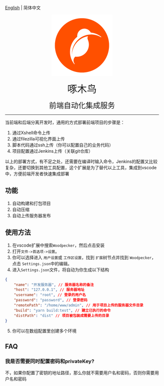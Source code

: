 [English](./README.md) | 简体中文
<p align="center">
  <img src="https://raw.githubusercontent.com/semmywong/woodpecker/main/assets/woodpecker.png" />
</p>

<p align="center">
  <font size="6">啄木鸟</font>
</p>
<p align="center">
  <font size="5">前端自动化集成服务</font>
</p>

---

当前端和后端分离开发时，通用的方式部署前端项目的步骤是：

1. 通过Xshell命令上传
2. 通过filezilla可视化界面上传
3. 脚本代码通过ssh上传（你可以配置自己的业务代码）
4. 项目配置通过Jenkins上传（关联git仓库）

以上的部署方式，有不足之处，还需要在编译时输入命令，Jenkins的配置又比较复杂，还要切换到其他工具配置，这个扩展是为了替代以上工具，集成到vscode中，方便前端开发者快速集成部署

## 功能

1. 自动构建和打包项目
2. 自动压缩
3. 自动上传服务器发布

## 使用方法

1. 在vscode扩展中搜索`Woodpecker`，然后点击安装
2. 打开`文件->首选项->设置`。
3. 你可以选择进入 `用户设置`或 `工作区设置`，找到 `扩展`树节点并找到 `Woodpecker`，点击 `Settings.json`中的编辑。
4. 进入`Settings.json`文件，将自动为你生成以下结构

```json
{
    "name": "开发服务器", // 服务器名称的备注
    "host": "127.0.0.1", // 服务器地址
    "username": "root", // 登录的用户名
    "password": "password", // 登录密码
    "remotePath": "/home/www/admin", // 用于项目上传的服务器文件目录
    "build": "yarn build:test", // 建立已执行的命令
    "distPath": "dist" // 项目被包装成需要上传的目录
}

```

5. 你可以在数组配置里创建多个环境

## FAQ

### 我是否需要同时配置密码和privateKey?

不，如果你配置了密钥的地址路径，那么你就不需要用户名和密码，否则你需要用户名和密码
